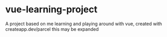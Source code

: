 # vue-learning-project
A project based on me learning and playing around with vue, created with createapp.dev/parcel this may be expanded
